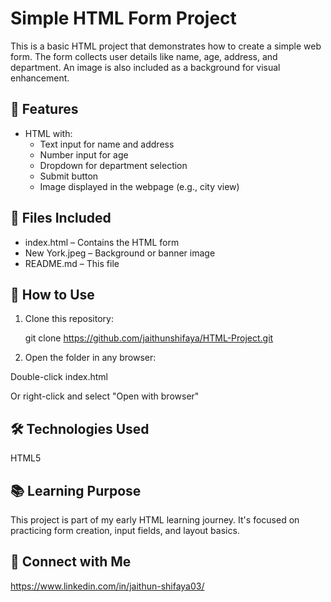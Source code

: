 # Simple HTML Form Project

This is a basic HTML project that demonstrates how to create a simple web form. The form collects user details like name, age, address, and department. An image is also included as a background for visual enhancement.

## 🧠 Features

- HTML with:
  - Text input for name and address
  - Number input for age
  - Dropdown for department selection
  - Submit button
  - Image displayed in the webpage (e.g., city view)

## 📁 Files Included

- index.html – Contains the HTML form  
- New York.jpeg – Background or banner image  
- README.md – This file

## 🚀 How to Use

1. Clone this repository:
  
   git clone https://github.com/jaithunshifaya/HTML-Project.git

   
2. Open the folder in any browser:

Double-click index.html

Or right-click and select "Open with browser"

## 🛠️ Technologies Used

HTML5

## 📚 Learning Purpose

This project is part of my early HTML learning journey. It's focused on practicing form creation, input fields, and layout basics.

## 🔗 Connect with Me

https://www.linkedin.com/in/jaithun-shifaya03/
